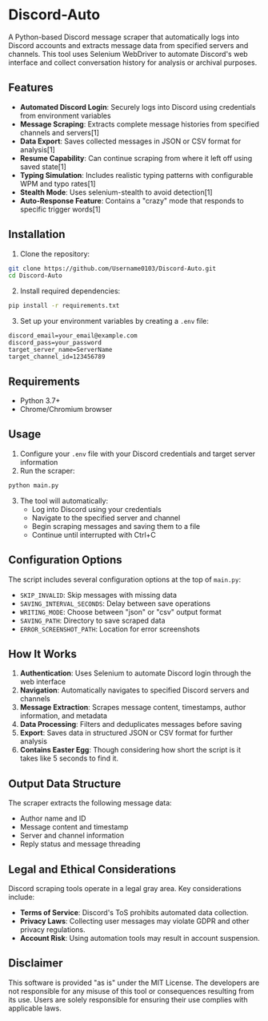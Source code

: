 # Discord-Auto

A Python-based Discord message scraper that automatically logs into Discord accounts and extracts message data from specified servers and channels. This tool uses Selenium WebDriver to automate Discord's web interface and collect conversation history for analysis or archival purposes.

## Features

- **Automated Discord Login**: Securely logs into Discord using credentials from environment variables
- **Message Scraping**: Extracts complete message histories from specified channels and servers[1]
- **Data Export**: Saves collected messages in JSON or CSV format for analysis[1]
- **Resume Capability**: Can continue scraping from where it left off using saved state[1]
- **Typing Simulation**: Includes realistic typing patterns with configurable WPM and typo rates[1]
- **Stealth Mode**: Uses selenium-stealth to avoid detection[1]
- **Auto-Response Feature**: Contains a "crazy" mode that responds to specific trigger words[1]

## Installation

1. Clone the repository:
```bash
git clone https://github.com/Username0103/Discord-Auto.git
cd Discord-Auto
```

2. Install required dependencies:
```bash
pip install -r requirements.txt
```

3. Set up your environment variables by creating a `.env` file:
```
discord_email=your_email@example.com
discord_pass=your_password
target_server_name=ServerName
target_channel_id=123456789
```

## Requirements

- Python 3.7+
- Chrome/Chromium browser

## Usage

1. Configure your `.env` file with your Discord credentials and target server information
2. Run the scraper:
```bash
python main.py
```

3. The tool will automatically:
   - Log into Discord using your credentials
   - Navigate to the specified server and channel
   - Begin scraping messages and saving them to a file
   - Continue until interrupted with Ctrl+C

## Configuration Options

The script includes several configuration options at the top of `main.py`:

- `SKIP_INVALID`: Skip messages with missing data
- `SAVING_INTERVAL_SECONDS`: Delay between save operations
- `WRITING_MODE`: Choose between "json" or "csv" output format
- `SAVING_PATH`: Directory to save scraped data
- `ERROR_SCREENSHOT_PATH`: Location for error screenshots

## How It Works

1. **Authentication**: Uses Selenium to automate Discord login through the web interface
2. **Navigation**: Automatically navigates to specified Discord servers and channels
3. **Message Extraction**: Scrapes message content, timestamps, author information, and metadata
4. **Data Processing**: Filters and deduplicates messages before saving
5. **Export**: Saves data in structured JSON or CSV format for further analysis
6. **Contains Easter Egg**: Though considering how short the script is it takes like 5 seconds to find it.

## Output Data Structure

The scraper extracts the following message data:
- Author name and ID
- Message content and timestamp
- Server and channel information
- Reply status and message threading

## Legal and Ethical Considerations

Discord scraping tools operate in a legal gray area. Key considerations include:

- **Terms of Service**: Discord's ToS prohibits automated data collection.
- **Privacy Laws**: Collecting user messages may violate GDPR and other privacy regulations.
- **Account Risk**: Using automation tools may result in account suspension.

## Disclaimer

This software is provided "as is" under the MIT License. The developers are not responsible for any misuse of this tool or consequences resulting from its use. Users are solely responsible for ensuring their use complies with applicable laws.
